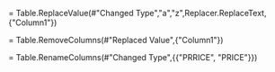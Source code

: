 = Table.ReplaceValue(#"Changed Type","a","z",Replacer.ReplaceText,{"Column1"})

= Table.RemoveColumns(#"Replaced Value",{"Column1"})

= Table.RenameColumns(#"Changed Type",{{"PRRICE", "PRICE"}})